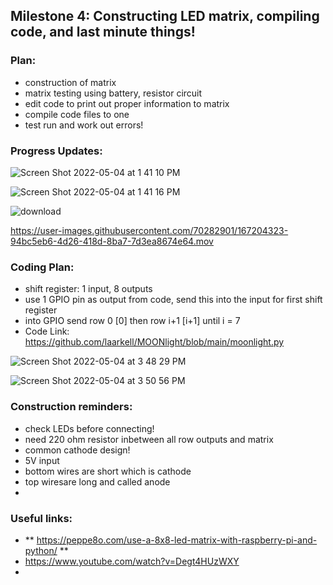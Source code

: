 ## Milestone 4: Constructing LED matrix, compiling code, and last minute things!

### Plan:
- construction of matrix
- matrix testing using battery, resistor circuit
- edit code to print out proper information to matrix
- compile code files to one
- test run and work out errors!

### Progress Updates:
![Screen Shot 2022-05-04 at 1 41 10 PM](https://user-images.githubusercontent.com/70282901/166747416-d88b85b7-23bc-4a33-b9f6-bc9c79c2e055.png)

![Screen Shot 2022-05-04 at 1 41 16 PM](https://user-images.githubusercontent.com/70282901/166747428-5ee73e59-b904-4f17-9769-d85d0379aa78.png)

![download](https://user-images.githubusercontent.com/70282901/166994284-76d8ee7b-d01e-4d9e-8a54-a884eb46108f.jpg)

https://user-images.githubusercontent.com/70282901/167204323-94bc5eb6-4d26-418d-8ba7-7d3ea8674e64.mov



### Coding Plan:
- shift register: 1 input, 8 outputs
- use 1 GPIO pin as output from code, send this into the input for first shift register
- into GPIO send row 0 [0] then row i+1 [i+1] until i = 7
- Code Link: https://github.com/laarkell/MOONlight/blob/main/moonlight.py

![Screen Shot 2022-05-04 at 3 48 29 PM](https://user-images.githubusercontent.com/70282901/166814535-600c1153-6246-4580-b779-3dececbbb4c7.png)

![Screen Shot 2022-05-04 at 3 50 56 PM](https://user-images.githubusercontent.com/70282901/166814898-e1404702-01f0-49c4-910b-89c5a460df38.png)


### Construction reminders:
- check LEDs before connecting!
- need 220 ohm resistor inbetween all row outputs and matrix
- common cathode design!
- 5V input 
- bottom wires are short which is cathode
- top wiresare long and called anode
- 

### Useful links:
- ** https://peppe8o.com/use-a-8x8-led-matrix-with-raspberry-pi-and-python/ **
- https://www.youtube.com/watch?v=Degt4HUzWXY
- 
